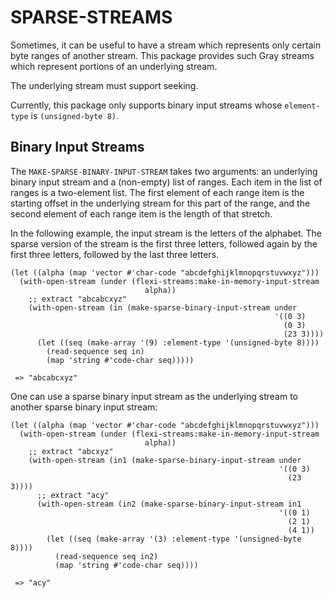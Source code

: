SPARSE-STREAMS
==============

Sometimes, it can be useful to have a stream which represents only
certain byte ranges of another stream.  This package provides such
Gray streams which represent portions of an underlying stream.

The underlying stream must support seeking.

Currently, this package only supports binary input streams
whose `element-type` is `(unsigned-byte 8)`.


Binary Input Streams
--------------------

The `MAKE-SPARSE-BINARY-INPUT-STREAM` takes two arguments: an
underlying binary input stream and a (non-empty) list of ranges.  Each
item in the list of ranges is a two-element list.  The first element
of each range item is the starting offset in the underlying stream for
this part of the range, and the second element of each range item is
the length of that stretch.

In the following example, the input stream is the letters of the
alphabet.  The sparse version of the stream is the first three
letters, followed again by the first three letters, followed by the
last three letters.

    (let ((alpha (map 'vector #'char-code "abcdefghijklmnopqrstuvwxyz")))
      (with-open-stream (under (flexi-streams:make-in-memory-input-stream
                                  alpha))
        ;; extract "abcabcxyz"
        (with-open-stream (in (make-sparse-binary-input-stream under
                                                               '((0 3)
                                                                 (0 3)
                                                                 (23 3))))
          (let ((seq (make-array '(9) :element-type '(unsigned-byte 8))))
            (read-sequence seq in)
            (map 'string #'code-char seq)))))

     => "abcabcxyz"

One can use a sparse binary input stream as the underlying stream to
another sparse binary input stream:

    (let ((alpha (map 'vector #'char-code "abcdefghijklmnopqrstuvwxyz")))
      (with-open-stream (under (flexi-streams:make-in-memory-input-stream
                                  alpha))
        ;; extract "abcxyz"
        (with-open-stream (in1 (make-sparse-binary-input-stream under
                                                                '((0 3)
                                                                  (23 3))))
          ;; extract "acy"
          (with-open-stream (in2 (make-sparse-binary-input-stream in1
                                                                '((0 1)
                                                                  (2 1)
                                                                  (4 1))
            (let ((seq (make-array '(3) :element-type '(unsigned-byte 8))))
              (read-sequence seq in2)
              (map 'string #'code-char seq))))

     => "acy"
